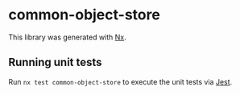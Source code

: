 # common-object-store

This library was generated with [Nx](https://nx.dev).

## Running unit tests

Run `nx test common-object-store` to execute the unit tests via [Jest](https://jestjs.io).
